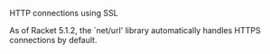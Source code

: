 HTTP connections using SSL

As of Racket 5.1.2, the `net/url' library automatically handles HTTPS connections by default.
